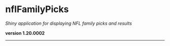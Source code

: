 # nflFamilyPicks

*Shiny application for displaying NFL family picks and results*

**version 1.20.0002**

----------
